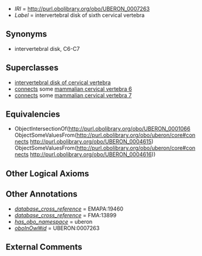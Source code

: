  * *IRI* = http://purl.obolibrary.org/obo/UBERON_0007263
 * *Label* = intervertebral disk of sixth cervical vertebra

## Synonyms

 * intervertebral disk, C6-C7

## Superclasses

 * [intervertebral disk of cervical vertebra](../../UBERON/52/UBERON_0007252.md)
 * [connects](../../ts/core#connects.md) some [mammalian cervical vertebra 6](../../UBERON/15/UBERON_0004615.md)
 * [connects](../../ts/core#connects.md) some [mammalian cervical vertebra 7](../../UBERON/16/UBERON_0004616.md)

## Equivalencies

 * ObjectIntersectionOf(<http://purl.obolibrary.org/obo/UBERON_0001066> ObjectSomeValuesFrom(<http://purl.obolibrary.org/obo/uberon/core#connects> <http://purl.obolibrary.org/obo/UBERON_0004615>) ObjectSomeValuesFrom(<http://purl.obolibrary.org/obo/uberon/core#connects> <http://purl.obolibrary.org/obo/UBERON_0004616>))

## Other Logical Axioms


## Other Annotations

 * *[database_cross_reference](../../ef/oboInOwl#hasDbXref.md)* = EMAPA:19460
 * *[database_cross_reference](../../ef/oboInOwl#hasDbXref.md)* = FMA:13899
 * *[has_obo_namespace](../../ce/oboInOwl#hasOBONamespace.md)* = uberon
 * *[oboInOwl#id](../../id/oboInOwl#id.md)* = UBERON:0007263

## External Comments

